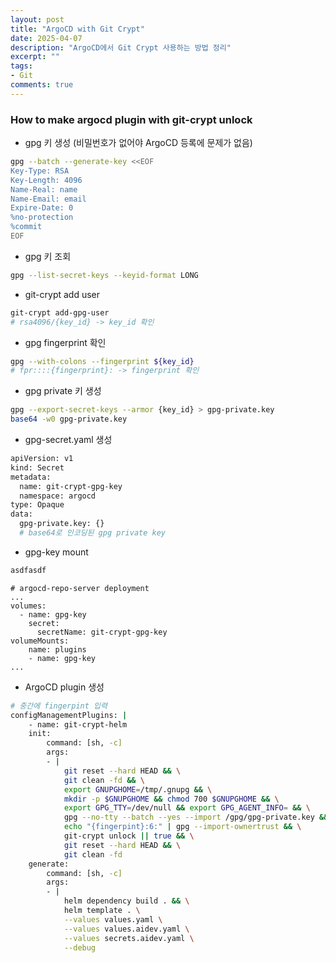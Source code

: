 ```yaml
---
layout: post
title: "ArgoCD with Git Crypt"
date: 2025-04-07
description: "ArgoCD에서 Git Crypt 사용하는 방법 정리"
excerpt: ""
tags:
- Git
comments: true
---
```


### How to make argocd plugin with git-crypt unlock
- gpg 키 생성 (비밀번호가 없어야 ArgoCD 등록에 문제가 없음)
```bash
gpg --batch --generate-key <<EOF                                   
Key-Type: RSA
Key-Length: 4096
Name-Real: name
Name-Email: email
Expire-Date: 0
%no-protection
%commit
EOF
```

- gpg 키 조회
```bash
gpg --list-secret-keys --keyid-format LONG
```

- git-crypt add user
```bash
git-crypt add-gpg-user
# rsa4096/{key_id} -> key_id 확인
```

- gpg fingerprint 확인
```bash
gpg --with-colons --fingerprint ${key_id}
# fpr::::{fingerprint}: -> fingerprint 확인
```

- gpg private 키 생성
```bash
gpg --export-secret-keys --armor {key_id} > gpg-private.key
base64 -w0 gpg-private.key
```

- gpg-secret.yaml 생성
```bash
apiVersion: v1
kind: Secret
metadata:
  name: git-crypt-gpg-key
  namespace: argocd
type: Opaque
data:
  gpg-private.key: {}
  # base64로 인코딩된 gpg private key
```

- gpg-key mount
```bash
asdfasdf
```
```
# argocd-repo-server deployment
...
volumes:
  - name: gpg-key
    secret:
      secretName: git-crypt-gpg-key
volumeMounts:
    name: plugins
    - name: gpg-key
...
```

- ArgoCD plugin 생성
```bash
# 중간에 fingerpint 입력
configManagementPlugins: |
    - name: git-crypt-helm
    init:
        command: [sh, -c]
        args:
        - |
            git reset --hard HEAD && \
            git clean -fd && \
            export GNUPGHOME=/tmp/.gnupg && \
            mkdir -p $GNUPGHOME && chmod 700 $GNUPGHOME && \
            export GPG_TTY=/dev/null && export GPG_AGENT_INFO= && \
            gpg --no-tty --batch --yes --import /gpg/gpg-private.key && \
            echo "{fingerpint}:6:" | gpg --import-ownertrust && \
            git-crypt unlock || true && \
            git reset --hard HEAD && \
            git clean -fd
    generate:
        command: [sh, -c]
        args:
        - |
            helm dependency build . && \
            helm template . \
            --values values.yaml \
            --values values.aidev.yaml \
            --values secrets.aidev.yaml \
            --debug
```